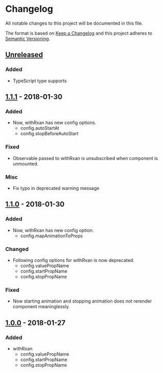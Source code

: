 # Changelog
All notable changes to this project will be documented in this file.

The format is based on [Keep a Changelog](http://keepachangelog.com/en/1.0.0/)
and this project adheres to [Semantic Versioning](http://semver.org/spec/v2.0.0.html).

## [Unreleased]

### Added
- TypeScript type supports

## [1.1.1] - 2018-01-30

### Added
- Now, withRxan has new config options.
    - config.autoStartAt
    - config.stopBeforeAutoStart

### Fixed
- Observable passed to withRxan is unsubscribed when component is unmounted.

### Misc
- Fix typo in deprecated warning message

## [1.1.0] - 2018-01-30

### Added
- Now, withRxan has new config option.
    - config.mapAnimationToProps

### Changed
- Following config options for withRxan is now deprecated.
    - config.valuePropName
    - config.startPropName
    - config.stopPropName

### Fixed
- Now starting animation and stopping animation does not rerender component meaninglessly.

## [1.0.0] - 2018-01-27

### Added
- withRxan
    - config.valuePropName
    - config.startPropName
    - config.stopPropName

[Unreleased]: https://github.com/Ailrun/rxan-react
[1.1.1]: https://github.com/Ailrun/rxan-react/tree/v1.1.1
[1.1.0]: https://github.com/Ailrun/rxan-react/tree/v1.1.0
[1.0.0]: https://github.com/Ailrun/rxan-react/tree/v1.0.0
